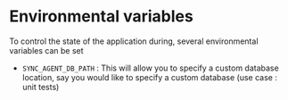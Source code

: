 


# Environmental variables

To control the state of the application during, several environmental variables can be set
* `SYNC_AGENT_DB_PATH` : This will allow you to specify a custom database location, say you would like to specify a custom database (use case : unit tests)